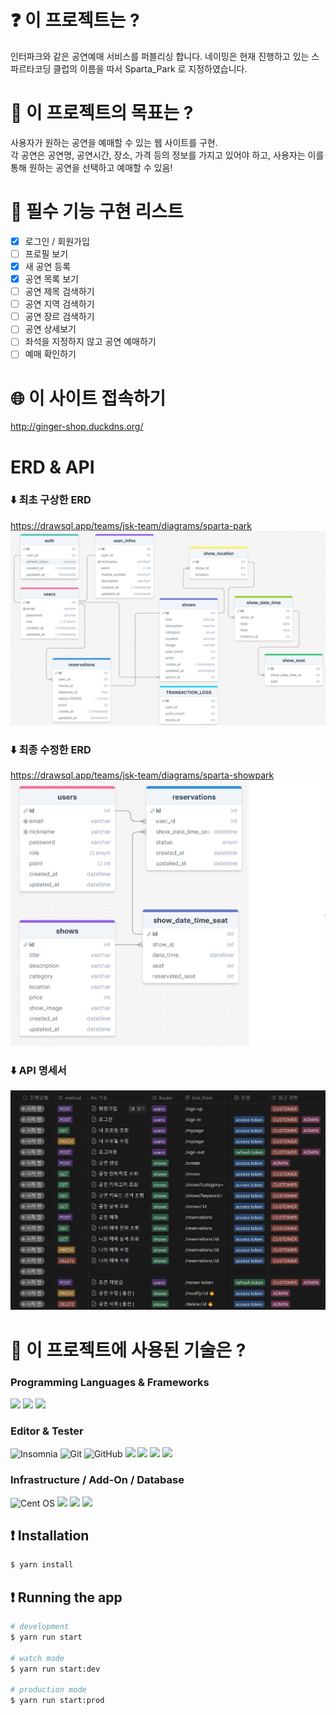 # ❓ 이 프로젝트는 ?

인터파크와 같은 공연예매 서비스를 퍼블리싱 합니다.
네이밍은 현재 진행하고 있는 스파르타코딩 클럽의 이름을 따서 Sparta_Park 로 지정하였습니다.

# 🚩 이 프로젝트의 목표는 ?

사용자가 원하는 공연을 예매할 수 있는 웹 사이트를 구현.<br/>
각 공연은 공연명, 공연시간, 장소, 가격 등의 정보를 가지고 있어야 하고, 사용자는 이를 통해 원하는 공연을 선택하고 예매할 수 있음!

# 📝 필수 기능 구현 리스트

- [x] 로그인 / 회원가입
- [ ] 프로필 보기
- [x] 새 공연 등록
- [x] 공연 목록 보기
- [ ] 공연 제목 검색하기
- [ ] 공연 지역 검색하기
- [ ] 공연 장르 검색하기
- [ ] 공연 상세보기
- [ ] 좌석을 지정하지 않고 공연 예매하기
- [ ] 예매 확인하기

# 🌐 이 사이트 접속하기

http://ginger-shop.duckdns.org/

# ERD & API

### ⬇️ 최초 구상한 ERD

https://drawsql.app/teams/jsk-team/diagrams/sparta-park <br/>
<img src="./ERD.png"> <br/>

### ⬇️ 최종 수정한 ERD

https://drawsql.app/teams/jsk-team/diagrams/sparta-showpark <br/>
<img src="./ERD2.png"> <br/>

### ⬇️ API 명세서

<img src="./API.png"> <br/>

# 👑 이 프로젝트에 사용된 기술은 ?

### Programming Languages & Frameworks

<img src="https://ziadoua.github.io/m3-Markdown-Badges/badges/NestJS/nestjs1.svg">
<img src="https://ziadoua.github.io/m3-Markdown-Badges/badges/TypeScript/typescript1.svg">
<img src="https://ziadoua.github.io/m3-Markdown-Badges/badges/TypeORM/typeorm1.svg">

### Editor & Tester

![Insomnia](https://img.shields.io/badge/Insomnia-black?style=for-the-badge&logo=insomnia&logoColor=5849BE) ![Git](https://img.shields.io/badge/git-%23F05033.svg?style=for-the-badge&logo=git&logoColor=white) ![GitHub](https://img.shields.io/badge/github-%23121011.svg?style=for-the-badge&logo=github&logoColor=white)
<img src="https://ziadoua.github.io/m3-Markdown-Badges/badges/Webstorm/webstorm1.svg">
<img src="https://ziadoua.github.io/m3-Markdown-Badges/badges/VisualStudioCode/visualstudiocode1.svg">
<img src="https://ziadoua.github.io/m3-Markdown-Badges/badges/macOS/macos1.svg">
<img src="https://ziadoua.github.io/m3-Markdown-Badges/badges/Windows/windows3.svg">

### Infrastructure / Add-On / Database

![Cent OS](https://img.shields.io/badge/cent%20os-002260?style=for-the-badge&logo=centos&logoColor=F0F0F0)
<img src="https://ziadoua.github.io/m3-Markdown-Badges/badges/MySQL/mysql1.svg">
<img src="https://ziadoua.github.io/m3-Markdown-Badges/badges/ESLint/eslint1.svg">
<img src="  https://ziadoua.github.io/m3-Markdown-Badges/badges/Yarn/yarn1.svg">

[circleci-image]: https://img.shields.io/circleci/build/github/nestjs/nest/master?token=abc123def456
[circleci-url]: https://circleci.com/gh/nestjs/nest

## ❗ Installation

```bash
$ yarn install
```

## ❗ Running the app

```bash
# development
$ yarn run start

# watch mode
$ yarn run start:dev

# production mode
$ yarn run start:prod
```
